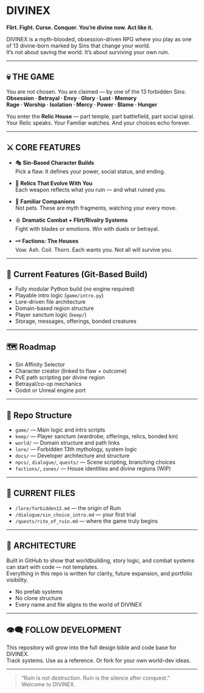 # DIVINEX

**Flirt. Fight. Curse. Conquer. You’re divine now. Act like it.**

DIVINEX is a myth-blooded, obsession-driven RPG where you play as one of 13 divine-born marked by Sins that change your world.  
It’s not about saving the world. It’s about surviving your own ruin.

---

## 💀 THE GAME

You are not chosen. You are claimed — by one of the 13 forbidden Sins:  
**Obsession · Betrayal · Envy · Glory · Lust · Memory**  
**Rage · Worship · Isolation · Mercy · Power · Blame · Hunger**

You enter the **Relic House** — part temple, part battlefield, part social spiral.  
Your Relic speaks. Your Familiar watches. And your choices echo forever.

---

## ⚔️ CORE FEATURES

- 🎭 **Sin-Based Character Builds**  
  Pick a flaw. It defines your power, social status, and ending.

- 🔮 **Relics That Evolve With You**  
  Each weapon reflects what you ruin — and what ruined you.

- 🐾 **Familiar Companions**  
  Not pets. These are myth fragments, watching your every move.

- 🩸 **Dramatic Combat + Flirt/Rivalry Systems**  
  Fight with blades or emotions. Win with duels or betrayal.

- 🗝️ **Factions: The Houses**  
  Vow. Ash. Coil. Thorn. Each wants you. Not all will survive you.

---

## 🔧 Current Features (Git-Based Build)

- Fully modular Python build (no engine required)  
- Playable intro logic (`game/intro.py`)  
- Lore-driven file architecture  
- Domain-based region structure  
- Player sanctum logic (`keep/`)  
- Storage, messages, offerings, bonded creatures

---

## 🗺 Roadmap

- Sin Affinity Selector  
- Character creator (linked to flaw + outcome)  
- PvE path scripting per divine region  
- Betrayal/co-op mechanics  
- Godot or Unreal engine port

---

## 📂 Repo Structure

- `game/` — Main logic and intro scripts  
- `keep/` — Player sanctum (wardrobe, offerings, relics, bonded kin)  
- `world/` — Domain structure and path links  
- `lore/` — Forbidden 13th mythology, system logic  
- `docs/` — Developer architecture and structure  
- `npcs/`, `dialogue/`, `quests/` — Scene scripting, branching choices  
- `factions/`, `zones/` — House identities and divine regions (WIP)

---

## 📁 CURRENT FILES

- `/lore/forbidden13.md` — the origin of Ruin  
- `/dialogue/sin_choice_intro.md` — your first trial  
- `/quests/rite_of_ruin.md` — where the game truly begins

---

## 🧠 ARCHITECTURE

Built in GitHub to show that worldbuilding, story logic, and combat systems can start with code — not templates.  
Everything in this repo is written for clarity, future expansion, and portfolio visibility.

- No prefab systems  
- No clone structure  
- Every name and file aligns to the world of DIVINEX

---

## 👁‍🗨 FOLLOW DEVELOPMENT

This repository will grow into the full design bible and code base for DIVINEX.  
Track systems. Use as a reference. Or fork for your own world-dev ideas.

---

> “Ruin is not destruction. Ruin is the silence after conquest.”  
> Welcome to DIVINEX.
